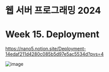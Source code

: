 # 웹 서버 프로그래밍 2024

# Week 15. Deployment

https://nano5.notion.site/Deployment-14edaf211d4280c085b5d97e5ac5534d?pvs=4

![image](https://github.com/user-attachments/assets/05831dd7-7089-4b22-81a6-47a82c43bb5f)
